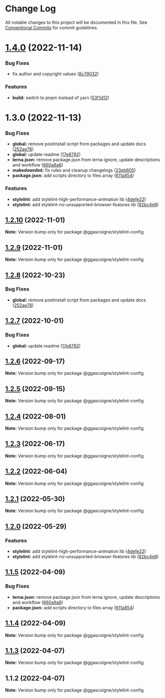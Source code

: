 # Change Log

All notable changes to this project will be documented in this file.
See [Conventional Commits](https://conventionalcommits.org) for commit guidelines.

# [1.4.0](https://github.com/ggascoigne/shareable-configs/compare/@ggascoigne/stylelint-config@1.3.0...@ggascoigne/stylelint-config@1.4.0) (2022-11-14)

### Bug Fixes

- fix author and copyright values ([8c79032](https://github.com/ggascoigne/shareable-configs/commit/8c79032a96db2bfe8b6db057751e78b0dfa52c7e))

### Features

- **build:** switch to pnpm instead of yarn ([53f1d12](https://github.com/ggascoigne/shareable-configs/commit/53f1d12bd3ab399e096d47a7909bf6e55f9dcabd))

# 1.3.0 (2022-11-13)

### Bug Fixes

- **global:** remove postinstall script from packages and update docs ([252ae78](https://github.com/ggascoigne/shareable-configs/commit/252ae787ec89902f130ee28d2af63255fdfabb4d))
- **global:** update readme ([17e8792](https://github.com/ggascoigne/shareable-configs/commit/17e879243244bf28136e24deef02522147abe451))
- **lerna.json:** remove package.json from lerna ignore, update descriptions and workflow ([660a9a6](https://github.com/ggascoigne/shareable-configs/commit/660a9a60858863dca1d4b87cb0a3c49ffd2186b6))
- **makedownlint:** fix rules and cleanup changelogs ([23eb605](https://github.com/ggascoigne/shareable-configs/commit/23eb605a42fd51ca0b5d24de781929a1662e634f))
- **package.json:** add scripts directory to files array ([611a854](https://github.com/ggascoigne/shareable-configs/commit/611a8546f5c398404e5f226d61b5b42939944cc9))

### Features

- **stylelint:** add stylelint-high-performance-animation lib ([4defe22](https://github.com/ggascoigne/shareable-configs/commit/4defe227dd8c91adb0cc5175f4fc1183c95090da))
- **stylelint:** add stylelint-no-unsupported-browser-features lib ([92bc4e8](https://github.com/ggascoigne/shareable-configs/commit/92bc4e8fe8c9c5c76969f249b3c0bd9e961998c3))

## [1.2.10](https://github.com/ggascoigne/shareable-configs/compare/@ggascoigne/stylelint-config@1.2.9...@ggascoigne/stylelint-config@1.2.10) (2022-11-01)

**Note:** Version bump only for package @ggascoigne/stylelint-config

## [1.2.9](https://github.com/ggascoigne/shareable-configs/compare/@ggascoigne/stylelint-config@1.2.8...@ggascoigne/stylelint-config@1.2.9) (2022-11-01)

**Note:** Version bump only for package @ggascoigne/stylelint-config

## [1.2.8](https://github.com/ggascoigne/shareable-configs/compare/@ggascoigne/stylelint-config@1.2.7...@ggascoigne/stylelint-config@1.2.8) (2022-10-23)

### Bug Fixes

- **global:** remove postinstall script from packages and update docs ([252ae78](https://github.com/ggascoigne/shareable-configs/commit/252ae787ec89902f130ee28d2af63255fdfabb4d))

## [1.2.7](https://github.com/ggascoigne/shareable-configs/compare/@ggascoigne/stylelint-config@1.2.6...@ggascoigne/stylelint-config@1.2.7) (2022-10-01)

### Bug Fixes

- **global:** update readme ([17e8792](https://github.com/ggascoigne/shareable-configs/commit/17e879243244bf28136e24deef02522147abe451))

## [1.2.6](https://github.com/ggascoigne/shareable-configs/compare/@ggascoigne/stylelint-config@1.2.5...@ggascoigne/stylelint-config@1.2.6) (2022-09-17)

**Note:** Version bump only for package @ggascoigne/stylelint-config

## [1.2.5](https://github.com/ggascoigne/shareable-configs/compare/@ggascoigne/stylelint-config@1.2.4...@ggascoigne/stylelint-config@1.2.5) (2022-09-15)

**Note:** Version bump only for package @ggascoigne/stylelint-config

## [1.2.4](https://github.com/ggascoigne/shareable-configs/compare/@ggascoigne/stylelint-config@1.2.3...@ggascoigne/stylelint-config@1.2.4) (2022-08-01)

**Note:** Version bump only for package @ggascoigne/stylelint-config

## [1.2.3](https://github.com/ggascoigne/shareable-configs/compare/@ggascoigne/stylelint-config@1.2.2...@ggascoigne/stylelint-config@1.2.3) (2022-06-17)

**Note:** Version bump only for package @ggascoigne/stylelint-config

## [1.2.2](https://github.com/ggascoigne/shareable-configs/compare/@ggascoigne/stylelint-config@1.2.1...@ggascoigne/stylelint-config@1.2.2) (2022-06-04)

**Note:** Version bump only for package @ggascoigne/stylelint-config

## [1.2.1](https://github.com/ggascoigne/shareable-configs/compare/@ggascoigne/stylelint-config@1.2.0...@ggascoigne/stylelint-config@1.2.1) (2022-05-30)

**Note:** Version bump only for package @ggascoigne/stylelint-config

## [1.2.0](https://github.com/ggascoigne/shareable-configs/compare/@ggascoigne/stylelint-config@1.1.5...@ggascoigne/stylelint-config@1.2.0) (2022-05-29)

### Features

- **stylelint:** add stylelint-high-performance-animation lib ([4defe22](https://github.com/ggascoigne/shareable-configs/commit/4defe227dd8c91adb0cc5175f4fc1183c95090da))
- **stylelint:** add stylelint-no-unsupported-browser-features lib ([92bc4e8](https://github.com/ggascoigne/shareable-configs/commit/92bc4e8fe8c9c5c76969f249b3c0bd9e961998c3))

## [1.1.5](https://github.com/ggascoigne/shareable-configs/compare/@ggascoigne/stylelint-config@1.1.4...@ggascoigne/stylelint-config@1.1.5) (2022-04-09)

### Bug Fixes

- **lerna.json:** remove package.json from lerna ignore, update descriptions and workflow ([660a9a6](https://github.com/ggascoigne/shareable-configs/commit/660a9a60858863dca1d4b87cb0a3c49ffd2186b6))
- **package.json:** add scripts directory to files array ([611a854](https://github.com/ggascoigne/shareable-configs/commit/611a8546f5c398404e5f226d61b5b42939944cc9))

## [1.1.4](https://github.com/ggascoigne/shareable-configs/compare/@ggascoigne/stylelint-config@1.1.3...@ggascoigne/stylelint-config@1.1.4) (2022-04-09)

**Note:** Version bump only for package @ggascoigne/stylelint-config

## [1.1.3](https://github.com/ggascoigne/shareable-configs/compare/@ggascoigne/stylelint-config@1.1.2...@ggascoigne/stylelint-config@1.1.3) (2022-04-07)

**Note:** Version bump only for package @ggascoigne/stylelint-config

## 1.1.2 (2022-04-07)

**Note:** Version bump only for package @ggascoigne/stylelint-config
